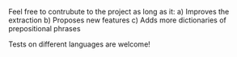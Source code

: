 Feel free to contrubute to the project as long as it:
  a) Improves the extraction
  b) Proposes new features
  c) Adds more dictionaries of prepositional phrases
 
Tests on different languages are welcome!
